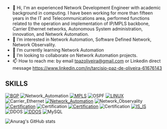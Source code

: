 - 👋 Hi, I'm an experienced Network Development Engineer with academic background in computing. I have been working for more than fifteen years in the IT and Telecommunications area, performed functions related to the operation and implementation of IP/MPLS backbone, Carrier Ethernet networks, Autonomous System administration, innovation, and Network Automation.
- 👀 I’m interested in Network Automation, Software Defined Network, Network Observality.
- 🌱 I’m currently learning Network Automation
- 💞️ I’m looking to collaborate on Network Automation projects.
- 📫 How to reach me: by email tpazoliveira@gmail.com or Linkedin direct message https://www.linkedin.com/in/tarcisio-paz-de-oliveira-61676143

<!---
tpazoliveira/tpazoliveira is a ✨ special ✨ repository because its `README.md` (this file) appears on your GitHub profile.
You can click the Preview link to take a look at your changes.
--->

## SKILLS

[![BGP](https://img.shields.io/badge/Services_Provider-BGP-<COLOR>.svg)](https://shields.io/)
![Network_Automation](https://img.shields.io/badge/Network_Automation-Python-blue)
[![MPLS](https://img.shields.io/badge/MPLS-Traffic_Engineering-<COLOR>.svg)](https://shields.io/)
![OSPF](https://img.shields.io/badge/IGP-OSPF-blue)
[![LINUX](https://img.shields.io/badge/Infrastructure-Linux-<COLOR>.svg)](https://shields.io/)
![Carrier_Ethernet](https://img.shields.io/badge/Services_Provider-Carrier_Ethernet-blue)
[![Network_Automation](https://img.shields.io/badge/Network_Automation-Nornir-<COLOR>.svg)](https://shields.io/)
![Network_Observality](https://img.shields.io/badge/Network_Observality-Zabbix-blue)
[![Certification](https://img.shields.io/badge/Certification-JNCIP_SP-<COLOR>.svg)](https://shields.io/)
![Certification](https://img.shields.io/badge/Certification-JNCIA_Devops-blue)
[![Certification](https://img.shields.io/badge/Certification-MEF_CECP-<COLOR>.svg)](https://shields.io/)
![Certification](https://img.shields.io/badge/Certification-JNCIS_ENT-blue)
[![IS_IS](https://img.shields.io/badge/IGP-IS_IS-<COLOR>.svg)](https://shields.io/)
![DDOS](https://img.shields.io/badge/DDoS-Arbor-blue)
[![DDOS](https://img.shields.io/badge/DDoS-NSFOCUS-<COLOR>.svg)](https://shields.io/)
![MySQL](https://img.shields.io/badge/Database-MySQL-blue)



![Anurag's GitHub stats](https://github-readme-stats.vercel.app/api?username=tpazoliveira&show_icons=true&theme=radical)

